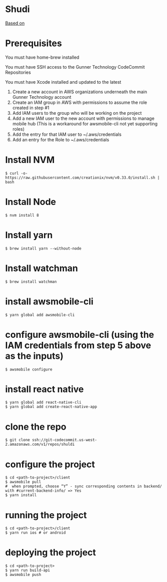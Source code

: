 # Shudi


[Based on](https://github.com/awslabs/aws-mobile-react-native-starter)

# Prerequisites

You must have home-brew installed

You must have SSH access to the Gunner Technology CodeCommit Repositories

You must have Xcode installed and updated to the latest

1. Create a new account in AWS organizations underneath the main Gunner Technology account
2. Create an IAM group in AWS with permissions to assume the role created in step #1
3. Add IAM users to the group who will be working on the project
4. Add a new IAM user to the new account with permissions to manage mobile hub (This is a workaround for awsmobile-cli not yet supporting roles)
5. Add the entry for that IAM user to ~/.aws/credentials
6. Add an entry for the Role to ~/.aws/credentials

# Install NVM
```
$ curl -o- https://raw.githubusercontent.com/creationix/nvm/v0.33.0/install.sh | bash
```

# Install Node
```
$ nvm install 8
```

# Install yarn
```
$ brew install yarn --without-node
```

# Install watchman
```
$ brew install watchman
```

# install awsmobile-cli
```
$ yarn global add awsmobile-cli
```

# configure awsmobile-cli (using the IAM credentials from step 5 above as the inputs)
```
$ awsmobile configure
```


# install react native
```
$ yarn global add react-native-cli
$ yarn global add create-react-native-app
```

# clone the repo
```
$ git clone ssh://git-codecommit.us-west-2.amazonaws.com/v1/repos/shuldi
```

# configure the project
```
$ cd <path-to-project>/client
$ awsmobile pull
#  when prompted, choose “Y” - sync corresponding contents in backend/ with #current-backend-info/ => Yes
$ yarn install
```

# running the project
```
$ cd <path-to-project>/client
$ yarn run ios # or android
```

# deploying the project
```
$ cd <path-to-project>
$ yarn run build-api
$ awsmobile push
```